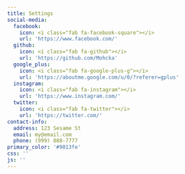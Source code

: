 ```yaml
---
title: Settings
social-media:
  facebook:
    icon: <i class="fab fa-facebook-square"></i>
    url: 'https://www.facebook.com/'
  github:
    icon: <i class="fab fa-github"></i>
    url: 'https://github.com/Mohcka'
  google_plus:
    icon: <i class="fab fa-google-plus-g"></i>
    url: 'https://aboutme.google.com/u/0/?referer=gplus'
  instagram:
    icon: <i class="fab fa-instagram"></i>
    url: 'https://www.instagram.com/'
  twitter:
    icon: <i class="fab fa-twitter"></i>
    url: 'https://twitter.com/'
contact-info:
  address: 123 Sesame St
  email: my@email.com
  phone: (999) 888-7777
primary_color: '#9013fe'
css: ''
js: ''
---
```


